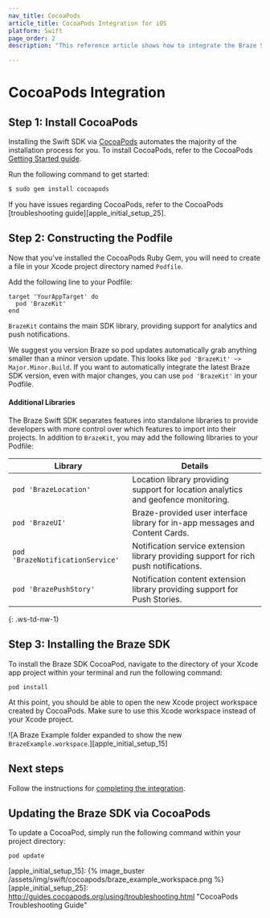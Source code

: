```yaml
---
nav_title: CocoaPods
article_title: CocoaPods Integration for iOS
platform: Swift
page_order: 2
description: "This reference article shows how to integrate the Braze SDK using CocoaPods for iOS."

---
```


# CocoaPods Integration

## Step 1: Install CocoaPods

Installing the Swift SDK via [CocoaPods][apple_initial_setup_1] automates the majority of the installation process for you. To install CocoaPods, refer to the CocoaPods [Getting Started guide][cocoapods_getting_started].

Run the following command to get started:

```bash
$ sudo gem install cocoapods
```

If you have issues regarding CocoaPods, refer to the CocoaPods [troubleshooting guide][apple_initial_setup_25].

## Step 2: Constructing the Podfile

Now that you've installed the CocoaPods Ruby Gem, you will need to create a file in your Xcode project directory named `Podfile`.

Add the following line to your Podfile:

```
target 'YourAppTarget' do
  pod 'BrazeKit'
end
```

`BrazeKit` contains the main SDK library, providing support for analytics and push notifications.

We suggest you version Braze so pod updates automatically grab anything smaller than a minor version update. This looks like `pod 'BrazeKit' ~> Major.Minor.Build`. If you want to automatically integrate the latest Braze SDK version, even with major changes, you can use `pod 'BrazeKit'` in your Podfile.

#### Additional Libraries

The Braze Swift SDK separates features into standalone libraries to provide developers with more control over which features to import into their projects. In addition to `BrazeKit`, you may add the following libraries to your Podfile:

| Library | Details |
| ------- | ------- |
| `pod 'BrazeLocation'` | Location library providing support for location analytics and geofence monitoring. |
| `pod 'BrazeUI'` | Braze-provided user interface library for in-app messages and Content Cards. |
| `pod 'BrazeNotificationService'` | Notification service extension library providing support for rich push notifications. |
| `pod 'BrazePushStory'` | Notification content extension library providing support for Push Stories. |
{: .ws-td-nw-1}

## Step 3: Installing the Braze SDK

To install the Braze SDK CocoaPod, navigate to the directory of your Xcode app project within your terminal and run the following command:
```
pod install
```

At this point, you should be able to open the new Xcode project workspace created by CocoaPods. Make sure to use this Xcode workspace instead of your Xcode project. 

![A Braze Example folder expanded to show the new `BrazeExample.workspace`.][apple_initial_setup_15]

## Next steps

Follow the instructions for [completing the integration]({{site.baseurl}}/developer_guide/platform_integration_guides/swift/initial_sdk_setup/completing_integration/).

## Updating the Braze SDK via CocoaPods

To update a CocoaPod, simply run the following command within your project directory:

```
pod update
```

[apple_initial_setup_1]: http://cocoapods.org/
[cocoapods_getting_started]: https://guides.cocoapods.org/using/getting-started.html
[apple_initial_setup_2]: https://www.ruby-lang.org/en/installation/
[apple_initial_setup_3]: http://guides.cocoapods.org/using/getting-started.html "CocoaPods Installation Directions"
[apple_initial_setup_5]: https://github.com/braze-inc/braze-ios-sdk/blob/master/AppboyKit/include/Appboy.h
[apple_initial_setup_15]: {% image_buster /assets/img/swift/cocoapods/braze_example_workspace.png %}
[apple_initial_setup_25]: http://guides.cocoapods.org/using/troubleshooting.html "CocoaPods Troubleshooting Guide"
